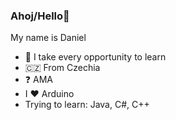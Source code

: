 ### Ahoj/Hello👋

My name is Daniel

- 📖 I take every opportunity to learn
- 🇨🇿 From Czechia
- ❓ AMA
- I ♥ Arduino
- Trying to learn: Java, C#, C++
